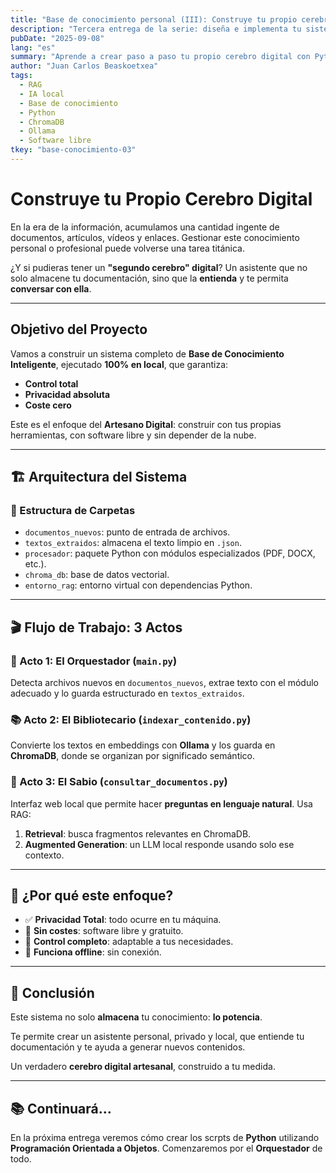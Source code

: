 ```yaml
---
title: "Base de conocimiento personal (III): Construye tu propio cerebro digital con Python y RAG"
description: "Tercera entrega de la serie: diseña e implementa tu sistema local de gestión de conocimiento con privacidad total y cero coste."
pubDate: "2025-09-08"
lang: "es"
summary: "Aprende a crear paso a paso tu propio cerebro digital con Python, RAG, y tecnologías locales como Ollama y ChromaDB. Una solución libre, potente y privada para organizar tu conocimiento."
author: "Juan Carlos Beaskoetxea"
tags:
  - RAG
  - IA local
  - Base de conocimiento
  - Python
  - ChromaDB
  - Ollama
  - Software libre
tkey: "base-conocimiento-03"
---
```


# Construye tu Propio Cerebro Digital

En la era de la información, acumulamos una cantidad ingente de documentos, artículos, vídeos y enlaces. Gestionar este conocimiento personal o profesional puede volverse una tarea titánica.

¿Y si pudieras tener un **"segundo cerebro" digital**? Un asistente que no solo almacene tu documentación, sino que la **entienda** y te permita **conversar con ella**.

---

## Objetivo del Proyecto

Vamos a construir un sistema completo de **Base de Conocimiento Inteligente**, ejecutado **100% en local**, que garantiza:

- **Control total**
- **Privacidad absoluta**
- **Coste cero**

Este es el enfoque del **Artesano Digital**: construir con tus propias herramientas, con software libre y sin depender de la nube.

---

## 🏗️ Arquitectura del Sistema

### 📂 Estructura de Carpetas

- `documentos_nuevos`: punto de entrada de archivos.
- `textos_extraidos`: almacena el texto limpio en `.json`.
- `procesador`: paquete Python con módulos especializados (PDF, DOCX, etc.).
- `chroma_db`: base de datos vectorial.
- `entorno_rag`: entorno virtual con dependencias Python.

---

## 🎬 Flujo de Trabajo: 3 Actos

### 🎼 Acto 1: El Orquestador (`main.py`)

Detecta archivos nuevos en `documentos_nuevos`, extrae texto con el módulo adecuado y lo guarda estructurado en `textos_extraidos`.

### 📚 Acto 2: El Bibliotecario (`indexar_contenido.py`)

Convierte los textos en embeddings con **Ollama** y los guarda en **ChromaDB**, donde se organizan por significado semántico.

### 🧠 Acto 3: El Sabio (`consultar_documentos.py`)

Interfaz web local que permite hacer **preguntas en lenguaje natural**. Usa RAG:

1. **Retrieval**: busca fragmentos relevantes en ChromaDB.
2. **Augmented Generation**: un LLM local responde usando solo ese contexto.

---

## 🎯 ¿Por qué este enfoque?

- ✅ **Privacidad Total**: todo ocurre en tu máquina.
- 💸 **Sin costes**: software libre y gratuito.
- 🔧 **Control completo**: adaptable a tus necesidades.
- 📴 **Funciona offline**: sin conexión.

---

## 🌱 Conclusión

Este sistema no solo **almacena** tu conocimiento: **lo potencia**.

Te permite crear un asistente personal, privado y local, que entiende tu documentación y te ayuda a generar nuevos contenidos.

Un verdadero **cerebro digital artesanal**, construido a tu medida.

---

## 📚 Continuará…

En la próxima entrega veremos cómo crear los scrpts de **Python** utilizando **Programación Orientada a Objetos**. Comenzaremos por el **Orquestador** de todo.

